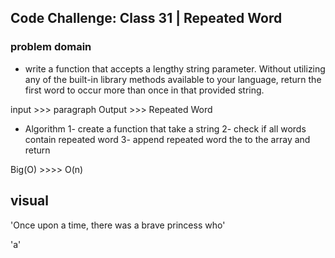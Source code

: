 ## Code Challenge: Class 31 | Repeated Word

### problem domain
- write a function that accepts a lengthy string parameter.
Without utilizing any of the built-in library methods available to your language, return the first word to occur more than once in that provided string.

input >>> paragraph
Output >>> Repeated Word

- Algorithm
1- create a function that take a string
2- check if all words contain repeated word
3- append repeated word the to the array and return

Big(O)  >>>> O(n)

## visual
'Once upon a time, there was a brave princess who'

>>>>

'a'
